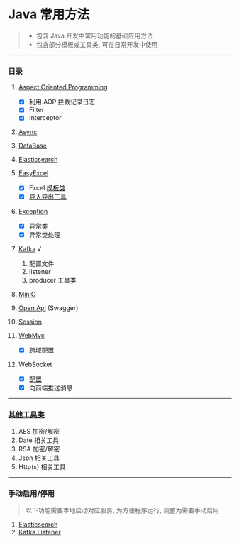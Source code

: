 # Java 常用方法

> * 包含 Java 开发中常用功能的基础应用方法
> * 包含部分模板或工具类, 可在日常开发中使用
---

### 目录

1. [Aspect Oriented Programming](src/main/java/com/demo/aop)
    - [x] 利用 AOP 拦截记录日志
    - [x] Filter
    - [x] Interceptor
2. [Async](src/main/java/com/demo/async)
3. [DataBase](src/main/java/com/demo/db)
4. [Elasticsearch](src/main/java/excluded/elasticsearch)
5. [EasyExcel](src/main/java/com/demo/excel)
    - [x] Excel [模板类](src/main/java/com/demo/excel/easyexcel/ExcelClassTemplate.java)
    - [x] [导入导出工具](src/main/java/com/demo/excel/easyexcel)
6. [Exception](src/main/java/com/demo/exception)
    - [x] 异常类
    - [x] 异常类处理
7. [Kafka](src/main/java/excluded/kafka) √
    1. 配置文件
    2. listener
    3. producer 工具类
8. [MinIO](src/main/java/com/demo/minio)
9. [Open Api](src/main/java/com/demo/swagger) (Swagger)
10. [Session](src/main/java/com/demo/session)

11. [WebMvc](src/main/java/com/demo/webmvc)
    - [x] [跨域配置](src/main/java/com/demo/webmvc/WebMvcConfig.java)
12. WebSocket
    - [x] [配置](src/main/java/com/demo/websocket/WebSocketConfig.java)
    - [x] 向前端推送消息

---

### [其他工具类](src/main/java/com/demo/util)

1. AES 加密/解密
2. Date 相关工具
3. RSA 加密/解密
4. Json 相关工具
5. Http(s) 相关工具

---

### 手动启用/停用

> 以下功能需要本地启动对应服务, 为方便程序运行, 调整为需要手动启用

1. [Elasticsearch](src/main/java/excluded/elasticsearch)
2. [Kafka Listener](src/main/java/com/demo/excel/listener/DemoKafkaListener.java)